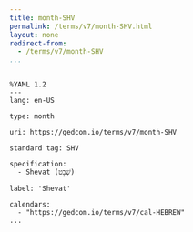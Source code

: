 ```yaml
---
title: month-SHV
permalink: /terms/v7/month-SHV.html
layout: none
redirect-from:
  - /terms/v7/month-SHV
...
```


```

%YAML 1.2
---
lang: en-US

type: month

uri: https://gedcom.io/terms/v7/month-SHV

standard tag: SHV

specification:
  - Shevat (שְׁבָט)

label: 'Shevat'

calendars:
  - "https://gedcom.io/terms/v7/cal-HEBREW"
...

```
